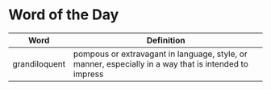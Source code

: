 # Word of the Day

|Word|Definition|
|---|---|
|grandiloquent|pompous or extravagant in language, style, or manner, especially in a way that is intended to impress|